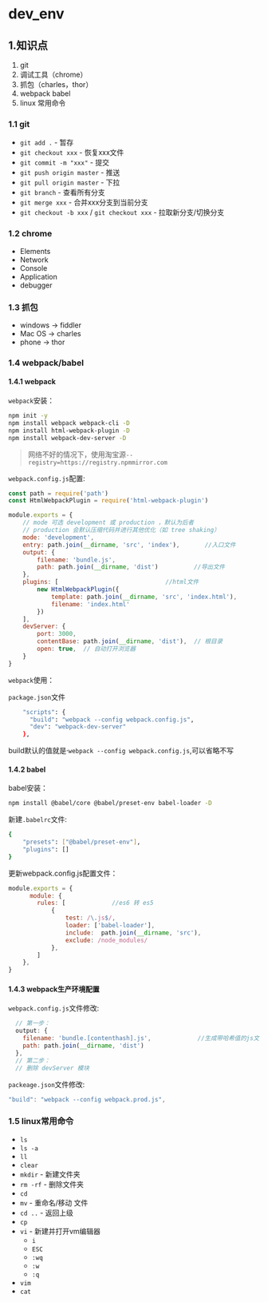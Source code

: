 # dev_env

## 1.知识点

1. git
2. 调试工具（chrome）
3. 抓包（charles，thor）
4. webpack babel
5. linux 常用命令

### 1.1 git

- `git add .` - 暂存
- `git checkout xxx` - 恢复xxx文件
- `git commit -m "xxx"` - 提交
- `git push origin master` - 推送
- `git pull origin master` - 下拉
- `git branch` - 查看所有分支
- `git merge xxx` - 合并xxx分支到当前分支
- `git checkout -b xxx` / `git checkout xxx` - 拉取新分支/切换分支

### 1.2 chrome

- Elements
- Network
- Console
- Application
- debugger

### 1.3 抓包

- windows -> fiddler
- Mac OS -> charles
- phone -> thor

### 1.4 webpack/babel

#### 1.4.1 webpack

`webpack`安装：

```bash
npm init -y
npm install webpack webpack-cli -D 
npm install html-webpack-plugin -D
npm install webpack-dev-server -D 
```

>网络不好的情况下，使用淘宝源`--registry=https://registry.npmmirror.com`

`webpack.config.js`配置:

```js
const path = require('path')
const HtmlWebpackPlugin = require('html-webpack-plugin')

module.exports = {
    // mode 可选 development 或 production ，默认为后者
    // production 会默认压缩代码并进行其他优化（如 tree shaking）
    mode: 'development',
    entry: path.join(__dirname, 'src', 'index'),       //入口文件
    output: {
        filename: 'bundle.js',
        path: path.join(__dirname, 'dist')          //导出文件
    },
    plugins: [                              //html文件
        new HtmlWebpackPlugin({
            template: path.join(__dirname, 'src', 'index.html'),
            filename: 'index.html'
        })
    ],
    devServer: {
        port: 3000,
        contentBase: path.join(__dirname, 'dist'),  // 根目录
        open: true,  // 自动打开浏览器
    }
}

```

`webpack`使用：

`package.json`文件

```bash
    "scripts": {
      "build": "webpack --config webpack.config.js",
      "dev": "webpack-dev-server"
    },
```

build默认的值就是·`webpack --config webpack.config.js`,可以省略不写

#### 1.4.2 babel

babel安装：

```bash
npm install @babel/core @babel/preset-env babel-loader -D
```

新建`.babelrc`文件:

```bash
{
    "presets": ["@babel/preset-env"],
    "plugins": []
}
```

更新webpack.config.js配置文件：

```js
module.exports = {
      module: {
        rules: [             //es6 转 es5
            {
                test: /\.js$/,
                loader: ['babel-loader'],
                include:  path.join(__dirname, 'src'),
                exclude: /node_modules/
            },
        ]
    },
}
```

#### 1.4.3 webpack生产环境配置

`webpack.config.js`文件修改:

```js
  // 第一步：
  output: {
    filename: 'bundle.[contenthash].js',             //生成带哈希值的js文件，便于缓存
    path: path.join(__dirname, 'dist')
  },
  // 第二步：
  // 删除 devServer 模块
```

`packeage.json`文件修改:

```js
"build": "webpack --config webpack.prod.js",
```

### 1.5 linux常用命令

- `ls`
- `ls -a`
- `ll`
- `clear`
- `mkdir` - 新建文件夹
- `rm -rf` - 删除文件夹
- `cd`
- `mv` - 重命名/移动 文件
- `cd ..` - 返回上级
- `cp`
- `vi` - 新建并打开vm编辑器
  - `i`
  - `ESC`
  - `:wq`
  - `:w`
  - `:q`
- `vim`
- `cat`
